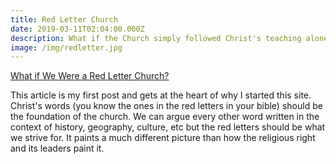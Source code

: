 ```yaml
---
title: Red Letter Church
date: 2019-03-11T02:04:00.000Z
description: What if the Church simply followed Christ's teaching alone?
image: /img/redletter.jpg
---
```

[What if We Were a Red Letter Church?](https://www.patheos.com/blogs/shanephipps/2019/03/03/what-if-we-were-a-red-letter-church/)



This article is my first post and gets at the heart of why I started this site.  Christ's words (you know the ones in the red letters in your bible) should be the foundation of the church.  We can argue every other word written in the context of history, geography, culture, etc but the red letters should be what we strive for.  It paints a much different picture than how the religious right and its leaders paint it.
